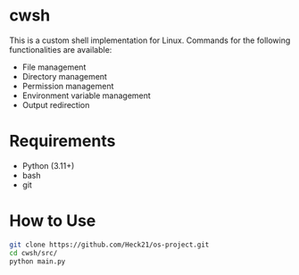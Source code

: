# cwsh

This is a custom shell implementation for Linux. Commands for the following functionalities are available:

- File management
- Directory management
- Permission management
- Environment variable management
- Output redirection

# Requirements

- Python (3.11+)
- bash
- git

# How to Use

```sh
git clone https://github.com/Heck21/os-project.git
cd cwsh/src/
python main.py
```
